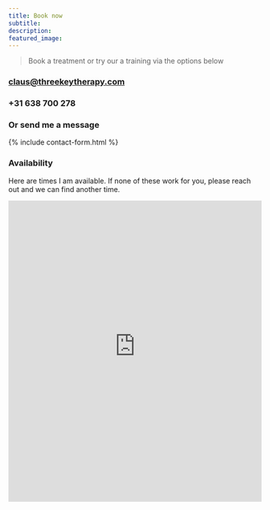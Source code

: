 ```yaml
---
title: Book now
subtitle: 
description:
featured_image: 
---
```


> Book a treatment or try our a training via the options below 

### [claus@threekeytherapy.com](mailto:claus@threekeytherapy.com)

### +31 638 700 278

### Or send me a message

{% include contact-form.html %}

### Availability

Here are times I am available.
If none of these work for you, please reach out and we can find another time.

<iframe id="open-web-calendar" 
    style="background:url('https://raw.githubusercontent.com/niccokunzmann/open-web-calendar/master/static/img/loaders/circular-loader.gif') center center no-repeat;"
    src="https://open-web-calendar.hosted.quelltext.eu/calendar.html?url=https%3A%2F%2Fcalendar.proton.me%2Fapi%2Fcalendar%2Fv1%2Furl%2FTRvI-ZEcquGcUPP8tER8_LPMspT7_paTXMhvnhc9fNPrII-TaDCWBH-FCe_btlIgLy09FdxK8rcPt6XR8WHIjg%3D%3D%2Fcalendar.ics%3FCacheKey%3DPaauEkjHUSNAseHgpyck8w%253D%253D%26PassphraseKey%3DeiqOz-sbYEbNs6I0Ezfqh0if2TS-7xoBvOdkKcPMvMo%253D&amp;title=Three%20Key%20Therapy&amp;date=2024-02-01&amp;starting_hour=8&amp;ending_hour=21&amp;css=.dhx_cal_navline%2C%20.dhx_scale_bar%2C%20.dhx_cal_container%2C%20.dhx_cal_header%20%7Bbackground-color%3A%20%23FAF6DB%3B%7D%0A.event%2C%20.dhx_cal_tab.active%2C%20.dhx_cal_tab.active%3Ahover%20%7Bbackground-color%3A%20%237A1502%3B%7D%20.dhx_month_head%2C%20.dhx_cal_tab%2C%20.dhx_cal_today_button%20%7Bcolor%3A%20%237A1502%3B%7D%20.dhx_cal_tab%2C%20.dhx_cal_tab.active%20%7Bborder-color%3A%20%237A1502%3B%7D%0A&amp;tab=week&amp;controls=next&amp;controls=previous&amp;controls=today&amp;tabs="
    sandbox="allow-scripts allow-same-origin allow-top-navigation"
    allowTransparency="true" scrolling="no" 
    frameborder="0" height="600px" width="100%"></iframe>
    